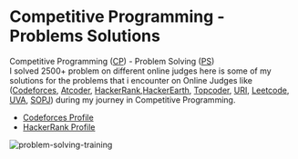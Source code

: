 # Competitive Programming - Problems Solutions
Competitive Programming ([CP](https://en.wikipedia.org/wiki/Competitive_programming)) - Problem Solving ([PS](https://en.wikipedia.org/wiki/Problem_solving))                                                                          
I solved 2500+ problem on different online judges here is some of my solutions for the problems that i encounter on Online Judges like ([Codeforces](https://codeforces.com/), [Atcoder](https://atcoder.jp/), [HackerRank](https://www.hackerrank.com/),[HackerEarth](https://www.hackerearth.com/challenges/), [Topcoder](https://www.topcoder.com/community/competitive-programming/), [URI](https://www.beecrowd.com.br/judge/en/categories), [Leetcode](https://leetcode.com/problemset/all/?search=Bloomberg&page=1), [UVA](https://onlinejudge.org/index.php?option=onlinejudge&Itemid=8&category=1), [SOPJ](https://www.spoj.com/)) during my journey in Competitive Programming.       

* [Codeforces Profile](https://codeforces.com/profile/Mahmoud_Gamal_)
* [HackerRank Profile](https://www.hackerrank.com/mahmoud_gamal_a3?hr_r=1)



 
                                                                                                                                                                              
   
      
      
        
![problem-solving-training](https://user-images.githubusercontent.com/90795661/195857326-83e56d1e-9284-4429-9833-d731768ded7a.jpg)
